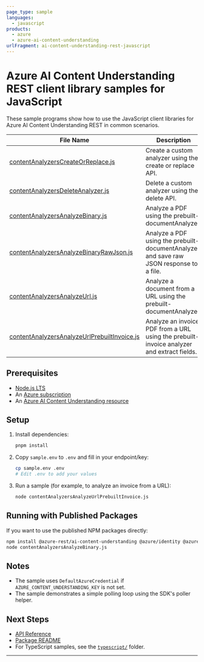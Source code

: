 ```yaml
---
page_type: sample
languages:
  - javascript
products:
  - azure
  - azure-ai-content-understanding
urlFragment: ai-content-understanding-rest-javascript
---
```


# Azure AI Content Understanding REST client library samples for JavaScript

These sample programs show how to use the JavaScript client libraries for Azure AI Content Understanding REST in common scenarios.

| **File Name**                                                                      | **Description**                                                                         |
| ---------------------------------------------------------------------------------- | --------------------------------------------------------------------------------------- |
| [contentAnalyzersCreateOrReplace.js](contentAnalyzersCreateOrReplace.js)           | Create a custom analyzer using the create or replace API.                               |
| [contentAnalyzersDeleteAnalyzer.js](contentAnalyzersDeleteAnalyzer.js)             | Delete a custom analyzer using the delete API.                                          |
| [contentAnalyzersAnalyzeBinary.js](contentAnalyzersAnalyzeBinary.js)               | Analyze a PDF using the prebuilt-documentAnalyzer.                                      |
| [contentAnalyzersAnalyzeBinaryRawJson.js](contentAnalyzersAnalyzeBinaryRawJson.js) | Analyze a PDF using the prebuilt-documentAnalyzer and save raw JSON response to a file. |
| [contentAnalyzersAnalyzeUrl.js](contentAnalyzersAnalyzeUrl.js)                     | Analyze a document from a URL using the prebuilt-documentAnalyzer.                      |
| [contentAnalyzersAnalyzeUrlPrebuiltInvoice.js](contentAnalyzersAnalyzeUrlPrebuiltInvoice.js) | Analyze an invoice PDF from a URL using the prebuilt-invoice analyzer and extract fields. |

## Prerequisites

- [Node.js LTS](https://github.com/nodejs/release#release-schedule)
- An [Azure subscription](https://azure.microsoft.com/free/)
- An [Azure AI Content Understanding resource](https://learn.microsoft.com/azure/ai-services/content-understanding/)

## Setup

1. Install dependencies:
   ```bash
   pnpm install
   ```
2. Copy `sample.env` to `.env` and fill in your endpoint/key:
   ```bash
   cp sample.env .env
   # Edit .env to add your values
   ```

3. Run a sample (for example, to analyze an invoice from a URL):
   ```bash
   node contentAnalyzersAnalyzeUrlPrebuiltInvoice.js
   ```

## Running with Published Packages

If you want to use the published NPM packages directly:

```bash
npm install @azure-rest/ai-content-understanding @azure/identity @azure/core-auth dotenv
node contentAnalyzersAnalyzeBinary.js
```

## Notes

- The sample uses `DefaultAzureCredential` if `AZURE_CONTENT_UNDERSTANDING_KEY` is not set.
- The sample demonstrates a simple polling loop using the SDK's poller helper.

## Next Steps

- [API Reference](https://learn.microsoft.com/javascript/api/@azure-rest/ai-content-understanding)
- [Package README](https://github.com/Azure/azure-sdk-for-js/tree/main/sdk/contentunderstanding/ai-content-understanding-rest/README.md)
- For TypeScript samples, see the [`typescript/`](../typescript) folder.

---
